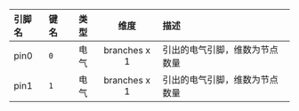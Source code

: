 <!--
DO NOT EDIT THIS FILE DIRECTLY.
This file is generated by tools/comp-docs.js.
All changes will be overwritten by regeneration.
-->

<slot class="model-pins">

| 引脚名 | 键名 | 类型 | 维度 | 描述 |
|:------ |:---- |:----:|:----:|:---- |
| pin0 | `0` | 电气 | branches x 1 | 引出的电气引脚，维数为节点数量 |
| pin1 | `1` | 电气 | branches x 1 | 引出的电气引脚，维数为节点数量 |

</slot>
